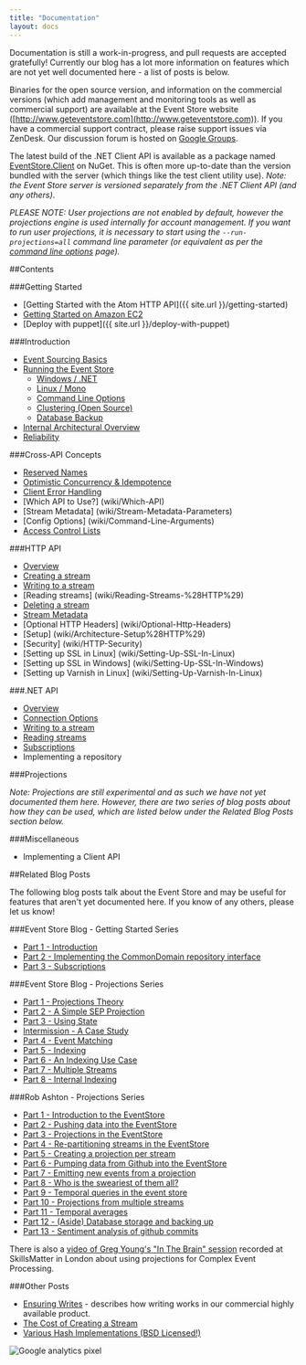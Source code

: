 ```yaml
---
title: "Documentation"
layout: docs
---
```


Documentation is still a work-in-progress, and pull requests are accepted gratefully! Currently our blog has a lot more information on features which are not yet well documented here - a list of posts is below.

Binaries for the open source version, and information on the commercial versions (which add management and monitoring tools as well as commercial support) are available at the Event Store website ([http://www.geteventstore.com](http://www.geteventstore.com)). If you have a commercial support contract, please raise support issues via ZenDesk. Our discussion forum is hosted on [Google Groups](https://groups.google.com/forum/?fromgroups#!forum/event-store).

The latest build of the .NET Client API is available as a package named [EventStore.Client](http://nuget.org/packages/EventStore.Client) on NuGet. This is often more up-to-date than the version bundled with the server (which things like the test client utility use). *Note: the Event Store server is versioned separately from the .NET Client API (and any others)*.

*PLEASE NOTE: User projections are not enabled by default, however the projections engine is used internally for account management. If you want to run user projections, it is necessary to start using the `--run-projections=all` command line parameter (or equivalent as per the [command line options](wiki/Command-Line-Arguments) page).*

##Contents

###Getting Started

- [Getting Started with the Atom HTTP API]({{ site.url }}/getting-started)
- [Getting Started on Amazon EC2](http://ges-stuff.tumblr.com/post/50099154651/a-ges-quickstart-amazon-ami)
- [Deploy with puppet]({{ site.url }}/deploy-with-puppet)

###Introduction

- [Event Sourcing Basics](wiki/Event-Sourcing-Basics)
- [Running the Event Store](wiki/Running-the-Event-Store)
	- [Windows / .NET](wiki/Running-the-Event-Store#on-windows-and-net)
	- [Linux / Mono](wiki/Running-the-Event-Store#on-linux-and-mono)
	- [Command Line Options](wiki/Command-Line-Arguments)
	- [Clustering (Open Source)](wiki/Setting-up-an-OSS-cluster)
	- [Database Backup](wiki/Database-Backup)
- [Internal Architectural Overview](wiki/Architectural-Overview)
- [Reliability](wiki/Reliability)

###Cross-API Concepts

- [Reserved Names](wiki/Reserved-Names)
- [Optimistic Concurrency & Idempotence](wiki/Optimistic-Concurrency-&-Idempotence)
- [Client Error Handling](wiki/Client-Error-Handling)
- [Which API to Use?] (wiki/Which-API)
- [Stream Metadata] (wiki/Stream-Metadata-Parameters)
- [Config Options] (wiki/Command-Line-Arguments)
- [Access Control Lists](wiki/Access-Control-Lists)

###HTTP API

- [Overview](wiki/HTTP-Overview)
- [Creating a stream](wiki/Creating-a-Stream-%28HTTP%29)
- [Writing to a stream](wiki/Writing-to-a-Stream-%28HTTP%29)
- [Reading streams] (wiki/Reading-Streams-%28HTTP%29)
- [Deleting a stream](wiki/Deleting-a-Stream-%28HTTP%29)
- [Stream Metadata](wiki/Stream-Metadata-%28HTTP%29)
- [Optional HTTP Headers] (wiki/Optional-Http-Headers)
- [Setup] (wiki/Architecture-Setup%28HTTP%29)
- [Security] (wiki/HTTP-Security)
- [Setting up SSL in Linux] (wiki/Setting-Up-SSL-In-Linux)
- [Setting up SSL in Windows] (wiki/Setting-Up-SSL-In-Windows)
- [Setting up Varnish in Linux] (wiki/Setting-Up-Varnish-In-Linux)

###.NET API

- [Overview](wiki/Overview-%28.NET-API%29)
- [Connection Options](wiki/Connection-Options-%28.NET-API%29)
- [Writing to a stream](wiki/Writing-Events-%28.NET-API%29)
- [Reading streams](wiki/Reading-Streams-%28.NET-API%29)
- [Subscriptions](wiki/Subscriptions-%28.NET-API%29)
- Implementing a repository

###Projections

*Note: Projections are still experimental and as such we have not yet documented them here. However, there are two series of blog posts about how they can be used, which are listed below under the Related Blog Posts section below.*

###Miscellaneous

- Implementing a Client API

##Related Blog Posts

The following blog posts talk about the Event Store and may be useful for features that aren't yet documented here. If you know of any others, please let us know!

###Event Store Blog - Getting Started Series

- [Part 1 - Introduction](http://geteventstore.com/blog/20130220/getting-started-part-1-introduction/)
- [Part 2 - Implementing the CommonDomain repository interface](http://geteventstore.com/blog/20130220/getting-started-part-2-implementing-the-commondomain-repository-interface/)
- [Part 3 - Subscriptions](http://geteventstore.com/blog/20130306/getting-started-part-3-subscriptions/)

###Event Store Blog - Projections Series

- [Part 1 - Projections Theory](http://geteventstore.com/blog/20130212/projections-1-theory/)
- [Part 2 - A Simple SEP Projection](http://geteventstore.com/blog/20130213/projections-2-a-simple-sep-projection/)
- [Part 3 - Using State](http://geteventstore.com/blog/20130215/projections-3-using-state/)
- [Intermission - A Case Study](http://geteventstore.com/blog/20130217/projections-intermission/)
- [Part 4 - Event Matching](http://geteventstore.com/blog/20130218/projections-4-event-matching/)
- [Part 5 - Indexing](http://geteventstore.com/blog/20130218/projections-5-indexing/)
- [Part 6 - An Indexing Use Case](http://geteventstore.com/blog/20130227/projections-6-an-indexing-use-case/)
- [Part 7 - Multiple Streams](http://geteventstore.com/blog/20130309/projections-7-multiple-streams/)
- [Part 8 - Internal Indexing](http://geteventstore.com/blog/20130309/projections-8-internal-indexing/)

###Rob Ashton - Projections Series

- [Part 1 - Introduction to the EventStore](http://codeofrob.com/entries/playing-with-the-eventstore.html)
- [Part 2 - Pushing data into the EventStore](http://codeofrob.com/entries/pushing-data-into-streams-in-the-eventstore.html)
- [Part 3 - Projections in the EventStore](http://codeofrob.com/entries/basic-projections-in-the-eventstore.html)
- [Part 4 - Re-partitioning streams in the EventStore](http://codeofrob.com/entries/re-partitioning-streams-in-the-event-store-for-better-projections.html)
- [Part 5 - Creating a projection per stream](http://codeofrob.com/entries/creating-a-projection-per-stream-in-the-eventstore.html)
- [Part 6 - Pumping data from Github into the EventStore](http://codeofrob.com/entries/less-abstract,-pumping-data-from-github-into-the-eventstore.html)
- [Part 7 - Emitting new events from a projection](http://codeofrob.com/entries/evented-github-adventure---emitting-commits-as-their-own-events.html)
- [Part 8 - Who is the sweariest of them all?](http://codeofrob.com/entries/evented-github-adventure---who-writes-the-sweariest-commit-messages.html)
- [Part 9 - Temporal queries in the event store](http://codeofrob.com/entries/evented-github-adventure---temporal-queries,-who-doesnt-trust-their-hardware.html)
- [Part 10 - Projections from multiple streams](http://codeofrob.com/entries/evented-github-adventure---crossing-the-streams-to-gain-real-insights.html)
- [Part 11 - Temporal averages](http://codeofrob.com/entries/evented-github-adventure---temporal-averages.html)
- [Part 12 - (Aside) Database storage and backing up](http://codeofrob.com/entries/evented-github-adventure---database-storage-and-backing-up.html)
- [Part 13 - Sentiment analysis of github commits](http://codeofrob.com/entries/evented-github-adventure---sentiment-analysis-of-github-commits.html)

There is also a [video of Greg Young's "In The Brain" session](http://skillsmatter.com/podcast/design-architecture/event-store-as-a-read-model) recorded at SkillsMatter in London about using projections for Complex Event Processing.

###Other Posts

- [Ensuring Writes](http://geteventstore.com/blog/20130301/ensuring-writes-multi-node-replication/) - describes how writing works in our commercial highly available product.
- [The Cost of Creating a Stream](http://geteventstore.com/blog/20130210/the-cost-of-creating-a-stream/)
- [Various Hash Implementations (BSD Licensed!)](http://geteventstore.com/blog/20120921/a-useful-piece-of-code-1/)

![Google analytics pixel](https://gaproxy-1.apphb.com/UA-40176181-1/Wiki/Home/)